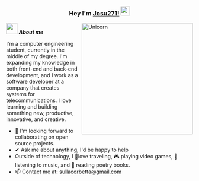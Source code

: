 <div align="center">

### Hey I'm [Josu271!](https://www.linkedin.com/in/jose-sulla/) <img src="https://media.giphy.com/media/hvRJCLFzcasrR4ia7z/giphy.gif" width="25px">

</div>

<img align="right" width=300px alt="Unicorn" src="https://i.giphy.com/media/v1.Y2lkPTc5MGI3NjExZDlub2oxMG5neGI3ZGJncTR3YWlibm1iZXo3enJ3OHp0cm42eXVrNSZlcD12MV9pbnRlcm5hbF9naWZfYnlfaWQmY3Q9Zw/QDjpIL6oNCVZ4qzGs7/giphy.gif" />

<img src="https://media.giphy.com/media/ObNTw8Uzwy6KQ/giphy.gif" width="30px">&nbsp;***About me***

I'm a computer engineering student, currently in the middle of my degree. I'm expanding my knowledge in both front-end and back-end development, and I work as a software developer at a company that creates systems for telecommunications. I love learning and building something new, productive, innovative, and creative.
- 👯 I'm looking forward to collaborating on open source projects.
- ✔ Ask me about anything, I'd be happy to help<br>
- Outside of technology, I 💜love traveling, 🎮 playing video games, 🎵 listening to music, and 📖 reading poetry books.
- 📫 Contact me at: <a href="sullacorbetta@gmail.com">sullacorbetta@gmail.com</a>
